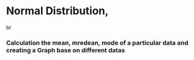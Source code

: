 # Normal Distribution,
br
### Calculation the mean, mredean, mode of a particular data and creating a Graph base on different datas